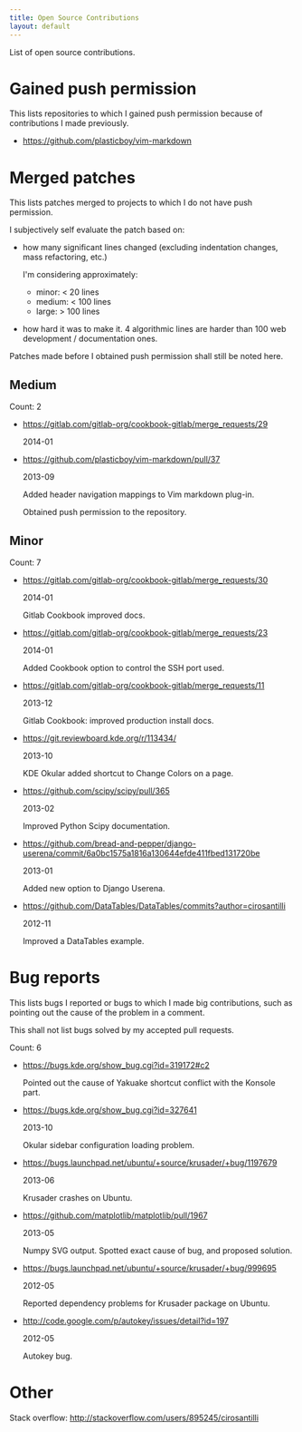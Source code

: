 ```yaml
---
title: Open Source Contributions
layout: default
---
```


List of open source contributions.

<ul data-toc></ul>

# Gained push permission

This lists repositories to which I gained push permission because of contributions I made previously.

- <https://github.com/plasticboy/vim-markdown>

# Merged patches

This lists patches merged to projects to which I do not have push permission.

I subjectively self evaluate the patch based on:

- how many significant lines changed (excluding indentation changes, mass refactoring, etc.)

    I'm considering approximately:

    - minor: < 20 lines
    - medium: < 100 lines
    - large: > 100 lines

- how hard it was to make it. 4 algorithmic lines are harder than 100 web development / documentation ones.

Patches made before I obtained push permission shall still be noted here.

## Medium

Count: 2

- <https://gitlab.com/gitlab-org/cookbook-gitlab/merge_requests/29>

    2014-01

- <https://github.com/plasticboy/vim-markdown/pull/37>

    2013-09

    Added header navigation mappings to Vim markdown plug-in.

    Obtained push permission to the repository.

## Minor

Count: 7

- <https://gitlab.com/gitlab-org/cookbook-gitlab/merge_requests/30>

    2014-01

    Gitlab Cookbook improved docs.

- <https://gitlab.com/gitlab-org/cookbook-gitlab/merge_requests/23>

    2014-01

    Added Cookbook option to control the SSH port used.

- <https://gitlab.com/gitlab-org/cookbook-gitlab/merge_requests/11>

    2013-12

    Gitlab Cookbook: improved production install docs.

- <https://git.reviewboard.kde.org/r/113434/>

    2013-10

    KDE Okular added shortcut to Change Colors on a page.

- <https://github.com/scipy/scipy/pull/365>

    2013-02

    Improved Python Scipy documentation.

- <https://github.com/bread-and-pepper/django-userena/commit/6a0bc1575a1816a130644efde411fbed131720be>

    2013-01

    Added new option to Django Userena.

- <https://github.com/DataTables/DataTables/commits?author=cirosantilli>

    2012-11

    Improved a DataTables example.

# Bug reports

This lists bugs I reported or bugs to which I made big contributions,
such as pointing out the cause of the problem in a comment.

This shall not list bugs solved by my accepted pull requests.

Count: 6

- <https://bugs.kde.org/show_bug.cgi?id=319172#c2>

    Pointed out the cause of Yakuake shortcut conflict with the Konsole part.

- <https://bugs.kde.org/show_bug.cgi?id=327641>

    2013-10

    Okular sidebar configuration loading problem.

- <https://bugs.launchpad.net/ubuntu/+source/krusader/+bug/1197679>

    2013-06

    Krusader crashes on Ubuntu.

- <https://github.com/matplotlib/matplotlib/pull/1967>

    2013-05

    Numpy SVG output. Spotted exact cause of bug, and proposed solution.

- <https://bugs.launchpad.net/ubuntu/+source/krusader/+bug/999695>

    2012-05

    Reported dependency problems for Krusader package on Ubuntu.

- <http://code.google.com/p/autokey/issues/detail?id=197>

    2012-05

    Autokey bug.

# Other

Stack overflow: <http://stackoverflow.com/users/895245/cirosantilli>
